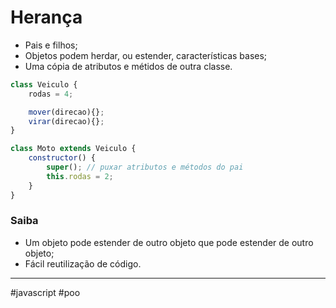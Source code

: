 # Herança
- Pais e filhos;
- Objetos podem herdar, ou estender, características bases;
- Uma cópia de atributos e métidos de outra classe.

```js
class Veiculo {
	rodas = 4;

	mover(direcao){};
	virar(direcao){};
}

class Moto extends Veiculo {
	constructor() {
		super(); // puxar atributos e métodos do pai
		this.rodas = 2;
	}
}
```

### Saiba
- Um objeto pode estender de outro objeto que pode estender de outro objeto;
- Fácil reutilização de código.
---
#javascript #poo